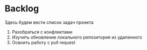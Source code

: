 # Backlog

Здесь будем вести список задач проекта

1. Разобраться с конфликтами
2. Изучить обновление локального репозитория из удаленного
3.  Освоить работу с pull request
